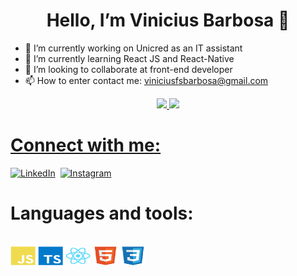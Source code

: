 <h1 align=center>Hello, I’m Vinicius Barbosa 👋</h1> 


- 🔭 I’m currently working on Unicred as an IT assistant
- 🌱 I’m currently learning React JS and React-Native
- 👯 I’m looking to collaborate at front-end developer
- 📫 How to enter contact me: viniciusfsbarbosa@gmail.com

<div align="center">
  <a href="https://github.com/viniciusfsbarbosa">  
  <img height="180em" src="https://github-readme-stats.vercel.app/api?username=viniciusfsbarbosa&show_icons=true&theme=dracula&include_all_commits=true&count_private=true"/>
  <img height="180em" src="https://github-readme-stats.vercel.app/api/top-langs/?username=viniciusfsbarbosa&layout=compact&langs_count=7&theme=dracula"/>  
</div>

# Connect with me:
<div>
  <a href="https://www.linkedin.com/in/vinicius-barbosa-8334a11b4/" target="_blank"><img src="https://cdn.iconscout.com/icon/free/png-128/linkedin-160-461814.png" alt="LinkedIn" height="40"></a>&nbsp;
  <a href="https://www.instagram.com/vinifsbarbosa/" target="_blank"><img src="https://upload.wikimedia.org/wikipedia/commons/thumb/e/e7/Instagram_logo_2016.svg/768px-Instagram_logo_2016.svg.png" alt="Instagram" height="40"></a>
</div>

# Languages and tools:
  <div style="display: inline_block"><br>
  <img align="center" alt="Vinicius-Js" height="30" width="40" src="https://raw.githubusercontent.com/devicons/devicon/master/icons/javascript/javascript-plain.svg">
  <img align="center" alt="Vinicius-Ts" height="30" width="40" src="https://raw.githubusercontent.com/devicons/devicon/master/icons/typescript/typescript-plain.svg">
  <img align="center" alt="Vinicius-React" height="30" width="40" src="https://raw.githubusercontent.com/devicons/devicon/master/icons/react/react-original.svg">
  <img align="center" alt="Vinicius-HTML" height="30" width="40" src="https://raw.githubusercontent.com/devicons/devicon/master/icons/html5/html5-original.svg">
  <img align="center" alt="Vinicius-CSS" height="30" width="40" src="https://raw.githubusercontent.com/devicons/devicon/master/icons/css3/css3-original.svg">

